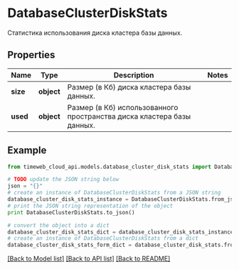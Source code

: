 # DatabaseClusterDiskStats

Статистика использования диска кластера базы данных.

## Properties
Name | Type | Description | Notes
------------ | ------------- | ------------- | -------------
**size** | **object** | Размер (в Кб) диска кластера базы данных. | 
**used** | **object** | Размер (в Кб) использованного пространства диска кластера базы данных. | 

## Example

```python
from timeweb_cloud_api.models.database_cluster_disk_stats import DatabaseClusterDiskStats

# TODO update the JSON string below
json = "{}"
# create an instance of DatabaseClusterDiskStats from a JSON string
database_cluster_disk_stats_instance = DatabaseClusterDiskStats.from_json(json)
# print the JSON string representation of the object
print DatabaseClusterDiskStats.to_json()

# convert the object into a dict
database_cluster_disk_stats_dict = database_cluster_disk_stats_instance.to_dict()
# create an instance of DatabaseClusterDiskStats from a dict
database_cluster_disk_stats_form_dict = database_cluster_disk_stats.from_dict(database_cluster_disk_stats_dict)
```
[[Back to Model list]](../README.md#documentation-for-models) [[Back to API list]](../README.md#documentation-for-api-endpoints) [[Back to README]](../README.md)


